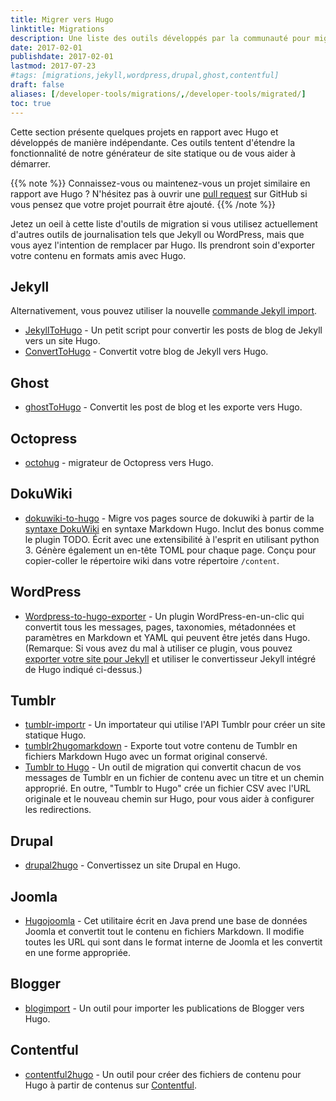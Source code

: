 ```yaml
---
title: Migrer vers Hugo
linktitle: Migrations
description: Une liste des outils développés par la communauté pour migrer à partir de votre générateur de site statique existant ou à partir de votre système de gestion de contenu vers Hugo.
date: 2017-02-01
publishdate: 2017-02-01
lastmod: 2017-07-23
#tags: [migrations,jekyll,wordpress,drupal,ghost,contentful]
draft: false
aliases: [/developer-tools/migrations/,/developer-tools/migrated/]
toc: true
---
```


Cette section présente quelques projets en rapport avec Hugo et développés de manière indépendante. Ces outils tentent d'étendre la fonctionnalité de notre générateur de site statique ou de vous aider à démarrer.

{{% note %}}
Connaissez-vous ou maintenez-vous un projet similaire en rapport ave Hugo ? N'hésitez pas à ouvrir une [pull request](https://github.com/gohugoio/hugo/pulls) sur GitHub si vous pensez que votre projet pourrait être ajouté.
{{% /note %}}

Jetez un oeil à cette liste d'outils de migration si vous utilisez actuellement d'autres outils de journalisation tels que Jekyll ou WordPress, mais que vous ayez l'intention de remplacer par Hugo. Ils prendront soin d'exporter votre contenu en formats amis avec Hugo.

## Jekyll

Alternativement, vous pouvez utiliser la nouvelle [commande Jekyll import](/commandes/hugo_import_jekyll/).

- [JekyllToHugo](https://github.com/SenjinDarashiva/JekyllToHugo) - Un petit script pour convertir les posts de blog de Jekyll vers un site Hugo.
- [ConvertToHugo](https://github.com/coderzh/ConvertToHugo) - Convertit votre blog de Jekyll vers Hugo.

## Ghost

- [ghostToHugo](https://github.com/jbarone/ghostToHugo) - Convertit les post de blog et les exporte vers Hugo.

## Octopress

- [octohug](https://github.com/codebrane/octohug) - migrateur de Octopress vers Hugo.

## DokuWiki

- [dokuwiki-to-hugo](https://github.com/wgroeneveld/dokuwiki-to-hugo) - Migre vos pages source de dokuwiki à partir de la  [syntaxe DokuWiki](https://www.dokuwiki.org/wiki:syntax) en syntaxe Markdown Hugo. Inclut des bonus comme le plugin TODO. Écrit avec une extensibilité à l'esprit en utilisant python 3. Génère également un en-tête TOML pour chaque page. Conçu pour copier-coller le répertoire wiki dans votre répertoire `/content`.

## WordPress

- [Wordpress-to-hugo-exporter](https://github.com/SchumacherFM/wordpress-to-hugo-exporter) - Un plugin WordPress-en-un-clic qui convertit tous les messages, pages, taxonomies, métadonnées et paramètres en Markdown et YAML qui peuvent être jetés dans Hugo. (Remarque: Si vous avez du mal à utiliser ce plugin, vous pouvez [exporter votre site pour Jekyll](https://wordpress.org/plugins/jekyll-exporter/) et utiliser le convertisseur Jekyll intégré de Hugo indiqué ci-dessus.)

## Tumblr

- [tumblr-importr](https://github.com/carlmjohnson/tumblr-importr)  - Un importateur qui utilise l'API Tumblr pour créer un site statique Hugo.
- [tumblr2hugomarkdown](https://github.com/Wysie/tumblr2hugomarkdown) - Exporte tout votre contenu de Tumblr en fichiers Markdown Hugo avec un format original conservé.
- [Tumblr to Hugo](https://github.com/jipiboily/tumblr-to-hugo) - Un outil de migration qui convertit chacun de vos messages de Tumblr en un fichier de contenu avec un titre et un chemin approprié. En outre, "Tumblr to Hugo" crée un fichier CSV avec l'URL originale et le nouveau chemin sur Hugo, pour vous aider à configurer les redirections.

## Drupal

- [drupal2hugo](https://github.com/danapsimer/drupal2hugo) - Convertissez un site Drupal en Hugo.


## Joomla

- [Hugojoomla](https://github.com/davetcc/hugojoomla) - Cet utilitaire écrit en Java prend une base de données Joomla et convertit tout le contenu en fichiers Markdown. Il modifie toutes les URL qui sont dans le format interne de Joomla et les convertit en une forme appropriée.

## Blogger

- [blogimport](https://github.com/natefinch/blogimport) - Un outil pour importer les publications de Blogger vers Hugo.

## Contentful

- [contentful2hugo](https://github.com/ArnoNuyts/contentful2hugo) - Un outil pour créer des fichiers de contenu pour Hugo à partir de contenus sur [Contentful](https://www.contentful.com/).
